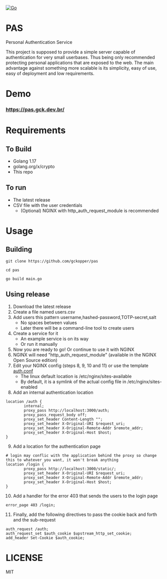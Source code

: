 [![Go](https://github.com/gckopper/pas/actions/workflows/go.yml/badge.svg?branch=lists)](https://github.com/gckopper/pas/actions/workflows/go.yml)
# PAS
Personal Authentication Service

This project is supposed to provide a simple server capable of authentication for very small userbases. Thus being only recommended protecting personal applications that are exposed to the web. The main advantage against something more scalable is its simplicity, easy of use, easy of deployment and low requirements.


# Demo
### https://pas.gck.dev.br/

# Requirements
## To Build
- Golang 1.17
- golang.org/x/crypto
- This repo
## To run
- The latest release
- CSV file with the user credentials
   - (Optional) NGINX with http_auth_request_module is recommended

# Usage
## Building
`git clone https://github.com/gckopper/pas` 

`cd pas`

`go build main.go`
## Using release
1. Download the latest release
2. Create a file named users.csv
3. Add users this pattern username,hashed-password,TOTP-secret,salt
   * No spaces between values
   * Later there will be a command-line tool to create users
4. Create a service for it
   * An example service is on its way
   * Or run it manually
5. Now you are ready to go! Or continue to use it with NGINX
6. NGINX will need "http_auth_request_module" (available in the NGINX Open Source edition)
7. Edit your NGINX config (steps 8, 9, 10 and 11) or use the template [auth.conf](https://github.com/gckopper/pas/blob/lists/auth.conf)
   * The linux default location is /etc/nginx/sites-available
   * By default, it is a symlink of the actual config file in /etc/nginx/sites-enabled
8. Add an internal authentication location 
``` 
location /auth {
        internal;
        proxy_pass http://localhost:3000/auth;
        proxy_pass_request_body off;
        proxy_set_header Content-Length "";
        proxy_set_header X-Original-URI $request_uri;
        proxy_set_header X-Original-Remote-Addr $remote_addr;
        proxy_set_header X-Original-Host $host;
}
```
9. Add a location for the authentication page
```
# login may conflic with the application behind the proxy so change this to whatever you want, it won't break anything
location /login {
        proxy_pass http://localhost:3000/static/;
        proxy_set_header X-Original-URI $request_uri;
        proxy_set_header X-Original-Remote-Addr $remote_addr;
        proxy_set_header X-Original-Host $host;
}
```
10. Add a handler for the error 403 that sends the users to the login page
```
error_page 403 /login;
```
11. Finally, add the following directives to pass the cookie back and forth and the sub-request
```
auth_request /auth;
auth_request_set $auth_cookie $upstream_http_set_cookie;
add_header Set-Cookie $auth_cookie;
```

# LICENSE
MIT
